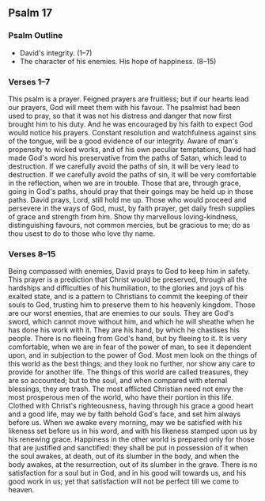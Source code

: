 ## Psalm 17

### Psalm Outline

- David's integrity. (1–7)
- The character of his enemies. His hope of happiness. (8–15)

### Verses 1–7

This psalm is a prayer. Feigned prayers are fruitless; but if our hearts lead our prayers, God will meet them with his favour. The psalmist had been used to pray, so that it was not his distress and danger that now first brought him to his duty. And he was encouraged by his faith to expect God would notice his prayers. Constant resolution and watchfulness against sins of the tongue, will be a good evidence of our integrity. Aware of man's propensity to wicked works, and of his own peculiar temptations, David had made God's word his preservative from the paths of Satan, which lead to destruction. If we carefully avoid the paths of sin, it will be very lead to destruction. If we carefully avoid the paths of sin, it will be very comfortable in the reflection, when we are in trouble. Those that are, through grace, going in God's paths, should pray that their goings may be held up in those paths. David prays, Lord, still hold me up. Those who would proceed and persevere in the ways of God, must, by faith prayer, get daily fresh supplies of grace and strength from him. Show thy marvellous loving-kindness, distinguishing favours, not common mercies, but be gracious to me; do as thou usest to do to those who love thy name.

### Verses 8–15

Being compassed with enemies, David prays to God to keep him in safety. This prayer is a prediction that Christ would be preserved, through all the hardships and difficulties of his humiliation, to the glories and joys of his exalted state, and is a pattern to Christians to commit the keeping of their souls to God, trusting him to preserve them to his heavenly kingdom. Those are our worst enemies, that are enemies to our souls. They are God's sword, which cannot move without him, and which he will sheathe when he has done his work with it. They are his hand, by which he chastises his people. There is no fleeing from God's hand, but by fleeing to it. It is very comfortable, when we are in fear of the power of man, to see it dependent upon, and in subjection to the power of God. Most men look on the things of this world as the best things; and they look no further, nor show any care to provide for another life. The things of this world are called treasures, they are so accounted; but to the soul, and when compared with eternal blessings, they are trash. The most afflicted Christian need not envy the most prosperous men of the world, who have their portion in this life. Clothed with Christ's righteousness, having through his grace a good heart and a good life, may we by faith behold God's face, and set him always before us. When we awake every morning, may we be satisfied with his likeness set before us in his word, and with his likeness stamped upon us by his renewing grace. Happiness in the other world is prepared only for those that are justified and sanctified: they shall be put in possession of it when the soul awakes, at death, out of its slumber in the body, and when the body awakes, at the resurrection, out of its slumber in the grave. There is no satisfaction for a soul but in God, and in his good will towards us, and his good work in us; yet that satisfaction will not be perfect till we come to heaven.

